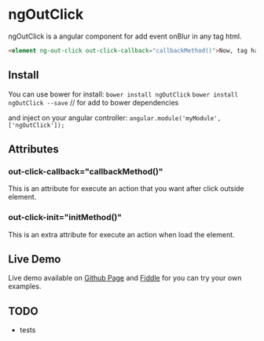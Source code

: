 # ngOutClick
ngOutClick is a angular component for add event onBlur in any tag html.

```html
<element ng-out-click out-click-callback="callbackMethod()">Now, tag have onBlur event</element>
```

## Install
You can use bower for install:
`bower install ngOutClick`
`bower install ngOutClick --save` // for add to bower dependencies

and inject on your angular controller:
`angular.module('myModule', ['ngOutClick']);`


## Attributes
### out-click-callback="callbackMethod()"
This is an attribute for execute an action that you want after click outside element.

### out-click-init="initMethod()"
This is an extra attribute for execute an action when load the element.

## Live Demo
Live demo available on [Github Page](https://dimaslz.github.io/ngOutClick) and [Fiddle](https://fiddle.jshell.net/dimaslz/2qyus2aq/) for you can try your own examples.

## TODO
* tests
